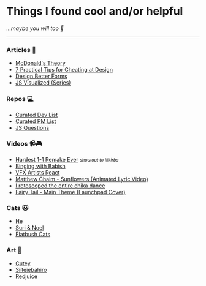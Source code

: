 # Things I found cool and/or helpful

_...maybe you will too 🎉_

---

### Articles 📰

- [McDonald's Theory](https://medium.com/@jonbell/mcdonalds-theory-9216e1c9da7d)
- [7 Practical Tips for Cheating at Design](https://medium.com/refactoring-ui/7-practical-tips-for-cheating-at-design-40c736799886)
- [Design Better Forms](https://medium.com/nextux/design-better-forms-96fadca0f49c)
- [JS Visualized (Series)](https://dev.to/lydiahallie/javascript-visualized-event-loop-3dif)

### Repos 💻

- [Curated Dev List](https://github.com/sindresorhus/awesome)
- [Curated PM List](https://github.com/ProductHired/open-product-management)
- [JS Questions](https://github.com/lydiahallie/javascript-questions)

### Videos 📹🎮

- [Hardest 1-1 Remake Ever](https://www.youtube.com/watch?v=LcsGZqiwB1k) <small>_shoutout to lilkirbs_</small>
- [Binging with Babish](https://www.youtube.com/user/bgfilms)
- [VFX Artists React](https://www.youtube.com/playlist?list=PLwVUbPpIRn1QspuvMVVfQvO7RPWnMJ1aA)
- [Matthew Chaim - Sunflowers (Animated Lyric Video)](https://www.youtube.com/watch?v=5e-Awb0DhUk)
- [I rotoscoped the entire chika dance](https://www.youtube.com/watch?v=gVtuD_6xSrM)
- [Fairy Tail - Main Theme (Launchpad Cover)](https://www.youtube.com/watch?v=zsOrvNYEgA8)

### Cats 🐱

- [He](https://www.youtube.com/watch?v=X8avbciUP3c)
- [Suri & Noel](https://www.youtube.com/user/JungwooPark79)
- [Flatbush Cats](https://www.youtube.com/user/ButterTeam)

### Art 🎨

- [Cutey](https://sohyun.kim)
- [Siiteiebahiro](http://www.pixiv.net/member.php?id=1709153)
- [Redjuice](https://www.artstation.com/redjuice)
